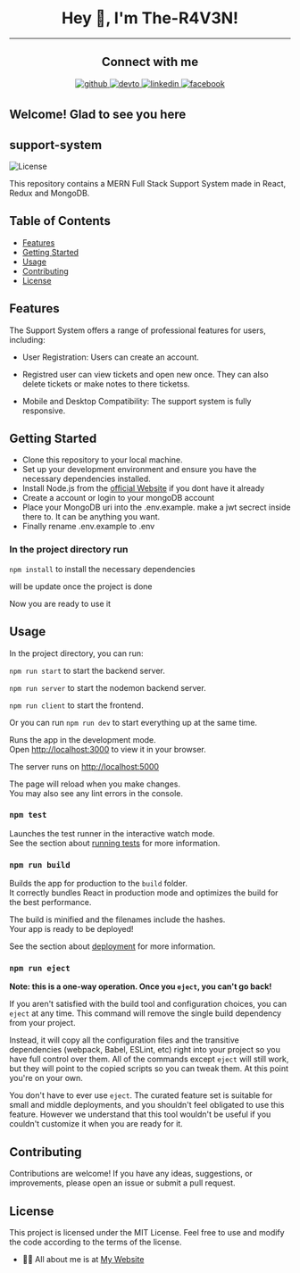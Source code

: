 # <div align="center">Hey 👋, I'm The-R4V3N!</div>  

----

## <div align="center"> Connect with me  

<div align="center">
 <a href="https://github.com/The-R4V3N" target="_blank">
<img src=https://img.shields.io/badge/github-%2324292e.svg?&style=for-the-badge&logo=github&logoColor=white alt=github style="margin-bottom: 5px;" />
<a href="https://dev.to/ther4v3n" target="_blank">
<img src=https://img.shields.io/badge/dev.to-%2308090A.svg?&style=for-the-badge&logo=dev.to&logoColor=white alt=devto style="margin-bottom: 5px;" />
</a>
<a href="https://linkedin.com/in/oliver-joisten" target="_blank">
<img src=https://img.shields.io/badge/linkedin-%231E77B5.svg?&style=for-the-badge&logo=linkedin&logoColor=white alt=linkedin style="margin-bottom: 5px;" />
</a>
<a href="https://www.facebook.com/oliver.joisten" target="_blank">
<img src=https://img.shields.io/badge/facebook-%232E87FB.svg?&style=for-the-badge&logo=facebook&logoColor=white alt=facebook style="margin-bottom: 5px;" />
</a>

</a>  
</div>
  
## Welcome! Glad to see you here  

## support-system

  ![License](https://img.shields.io/badge/license-MIT-blue.svg)

This repository contains a MERN Full Stack Support System made in React, Redux and MongoDB.
  
## Table of Contents

- [Features](#features)
- [Getting Started](#getting-started)
- [Usage](#usage)
- [Contributing](#contributing)
- [License](#license)

## Features

The Support System offers a range of professional features for users, including:

- User Registration: Users can create an account.

- Registred user can view tickets and open new once. They can also  delete tickets or make notes to there ticketss.

- Mobile and Desktop Compatibility: The support system is fully responsive.

## Getting Started

- Clone this repository to your local machine.
- Set up your development environment and ensure you have the necessary dependencies installed.
- Install Node.js from the [official Website](https://nodejs.org) if you dont have it already
- Create a account or login to your mongoDB account
- Place your MongoDB uri into the .env.example. make a jwt secrect inside there to. It can be anything you want.
- Finally rename .env.example to .env
  
### In the project  directory run

 `npm install` to install the necessary dependencies

will be update once the project is done

  Now you are ready to use it
  
## Usage

In the project directory, you can run:

`npm run start` to start the backend server.

`npm run server` to start the nodemon backend server.

`npm run client` to start the frontend.

Or you can run `npm run dev` to start everything up at the same time.

Runs the app in the development mode.\
Open [http://localhost:3000](http://localhost:3000) to view it in your browser.

The server runs on [http://localhost:5000](http://localhost:5000/)

The page will reload when you make changes.\
You may also see any lint errors in the console.

### `npm test`

Launches the test runner in the interactive watch mode.\
See the section about [running tests](https://facebook.github.io/create-react-app/docs/running-tests) for more information.

### `npm run build`

Builds the app for production to the `build` folder.\
It correctly bundles React in production mode and optimizes the build for the best performance.

The build is minified and the filenames include the hashes.\
Your app is ready to be deployed!

See the section about [deployment](https://facebook.github.io/create-react-app/docs/deployment) for more information.

### `npm run eject`

**Note: this is a one-way operation. Once you `eject`, you can't go back!**

If you aren't satisfied with the build tool and configuration choices, you can `eject` at any time. This command will remove the single build dependency from your project.

Instead, it will copy all the configuration files and the transitive dependencies (webpack, Babel, ESLint, etc) right into your project so you have full control over them. All of the commands except `eject` will still work, but they will point to the copied scripts so you can tweak them. At this point you're on your own.

You don't have to ever use `eject`. The curated feature set is suitable for small and middle deployments, and you shouldn't feel obligated to use this feature. However we understand that this tool wouldn't be useful if you couldn't customize it when you are ready for it.

## Contributing

Contributions are welcome! If you have any ideas, suggestions, or improvements, please open an issue or submit a pull request.

## License

This project is licensed under the MIT License. Feel free to use and modify the code according to the terms of the license.
  
- 👨‍💻 All about me is at [My Website](https://www.oliver-joisten.se/)

<div align="center">
